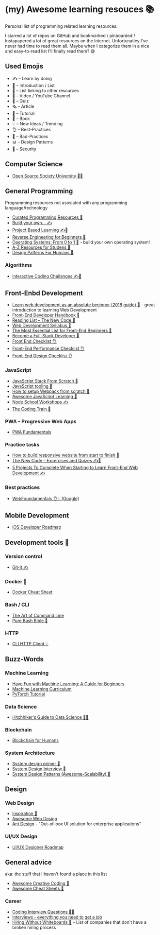 # (my) Awesome learning resouces 📚

Personal list of programming related learning resources.

I starred a lot of repos on GitHub and bookmarked / pinboarded / Instapapered a lot of great resources on the Internet.
Unfortunatley I've never had time to read them all. Maybe when I categorize them in a nice and easy-to-read list I'll finally read them? 😅

## Used Emojis
- ✍️ – Learn by doing
- 📜 – Introduction / List
- 🔗 – List linking to other resources
- 🎥 – Video / YouTube Channel
- 📝 – Quiz
- 🗞️ – Article
- 💬 – Tutorial
- 📗 – Book
- 💡 – New Ideas / Trending
- 👌 – Best–Practices
- 🚧 – Bad-Practices
- 📊 – Design Patterns
- 🔐 – Security

## Computer Science
- [Open Source Society University 📜🔗](https://github.com/ossu/computer-science)

## General Programming
Programming resources not asosiated with any programming language/technology

- [Curated Programming Resources 🔗](https://github.com/Michael0x2a/curated-programming-resources/blob/master/resources.md)
- [Build your own... ✍️](https://github.com/danistefanovic/build-your-own-x)
- [Project Based Learning ✍️🔗](https://github.com/tuvtran/project-based-learning)
- [Reverse Engineering for Beginners 📗](https://github.com/DennisYurichev/RE-for-beginners)
- [Operating Systems: From 0 to 1 📗](https://github.com/tuhdo/os01) - build your own operating system!
- [A-Z Resources for Studens 🔗](https://github.com/dipakkr/A-to-Z-Resources-for-Students#6-internship-portals-smile)
- [Design Patterns For Humans 💬](https://github.com/kamranahmedse/design-patterns-for-humans)

### Algorithms
- [Interactive Coding Challanges ✍️📝](https://github.com/donnemartin/interactive-coding-challenges)


## Front-Enbd Development
- [Learn web development as an absolute beginner (2018 guide) 📜](https://coder-coder.com/learn-web-development/) - great introduction to learning Web Development
- [Front-End Developer Handbook 📜](https://legacy.gitbook.com/book/frontendmasters/front-end-developer-handbook-2018/details)
- [Reading List – The New Code 🔗](http://thenewcode.com/729/Introduction-to-Web-Development-Reading-Lists)
- [Web Development Syllabus 🔗](https://novicedock.com/learn/computer-science/web-development#practice)
- [The Most Essential List for Front-End Beginners 🔗](https://github.com/thedaviddias/Resources-Front-End-Beginner)
- [Become a Full-Stack Developer 🔗](https://github.com/bmorelli25/Become-A-Full-Stack-Web-Developer)
- [Front End Checklist 👌](https://github.com/thedaviddias/Front-End-Checklist)
- [Front-End Performance Checklist 👌](https://github.com/thedaviddias/Front-End-Performance-Checklist)
- [Front-End Design Checklist 👌](https://github.com/thedaviddias/Front-End-Design-Checklist#front-end-design-checklist)

### JavaScript
- [JavaScript Stack From Scratch 💬](https://github.com/verekia/js-stack-from-scratch)
- [JavaScript tooling 🔧](https://blog.qmo.io/javascript-tooling-the-evolution-and-future-of-js-front-end-build-tools/)
- [How to setup Webpack from scratch 💬](https://codeburst.io/easy-guide-for-webpack-2-0-from-scratch-fe508a3ce44e)
- [Awesome JavaScript Learning 🔗](https://github.com/micromata/awesome-javascript-learning)
- [Node School Workshops ✍️](https://nodeschool.io)
- [The Coding Train 🎥](https://www.youtube.com/user/shiffman)

### PWA - Progressive Web Apps
- [PWA Fundamentals](https://github.com/mike-works/pwa-fundamentals)


### Practice tasks
- [How to build responsive website from start to finish 🎥](https://www.youtube.com/playlist?list=PLqGj3iMvMa4KQZUkRjfwMmTq_f1fbxerI)
- [The New Code – Excercises and Quizes ✍️📝](http://thenewcode.com/1044/Web-Developer-Reading-List-Exercises-and-Quizzes)
- [5 Projects To Complete When Starting to Learn Front-End Web Development ✍️](https://medium.com/@GarrettLevine/5-projects-to-complete-when-starting-to-learn-front-end-web-development-48e8a1ce3178)

### Best practices
- [WebFoundamentals 👌💡 (Google)](https://developers.google.com/web/fundamentals)



## Mobile Development
- [iOS Developer Roadmap](https://github.com/BohdanOrlov/iOS-Developer-Roadmap)



## Development tools 🔧

### Version control
- [Git-it ✍️](https://github.com/jlord/git-it-electron)

### Docker 🐋
- [Docker Cheat Sheet](https://github.com/eon01/DockerCheatSheet)

### Bash / CLI
- [The Art of Command Line](https://github.com/jlevy/the-art-of-command-line)
- [Pure Bash Bible 📗](https://github.com/dylanaraps/pure-bash-bible)

### HTTP
- [CLI HTTP Client 💡](https://github.com/jakubroztocil/httpie#macos)

## Buzz-Words

### Machine Learning
- [Have Fun with Machine Learning: A Guide for Beginners](https://github.com/humphd/have-fun-with-machine-learning)
- [Machine Learning Curriculum](https://github.com/off99555/machine-learning-curriculum)
- [PyTorch Tutorial](https://github.com/yunjey/pytorch-tutorial)

### Data Science
- [Hitchhiker's Guide to Data Science 📜💬](https://github.com/dssg/hitchhikers-guide)

### Blockchain
- [Blockchain for Humans ](https://github.com/anderson-joyle/blockchain-for-humans)

### System Architecture
- [System design primer 💬](https://github.com/donnemartin/system-design-primer)
- [System Design Interview 🔗](https://github.com/checkcheckzz/system-design-interview)
- [System Design Patterns (Awesome-Scalability) 🔗](https://github.com/binhnguyennus/awesome-scalability)


## Design

### Web Design
- [Inspiration 🔗](https://github.com/noahbuscher/inspire)
- [Awesome Web Design](https://github.com/nicolesaidy/awesome-web-design)
- [Ant Design](https://pro.ant.design) - "Out-of-box UI solution for enterprise applications"

### UI/UX Design
- [UI/UX Designer Roadmap](https://github.com/togiberlin/ui-ux-designer-roadmap)


## General advice
aka: the stuff that I haven't found a place in this list

- [Awesome Creative Coding 🔗](https://github.com/terkelg/awesome-creative-coding)
- [Awesome Cheat Sheets 🔗](https://github.com/LeCoupa/awesome-cheatsheets)

### Career
- [Coding Interview Questions 📜💬](https://github.com/FAQGURU/FAQGURU)
- [Interviews - everything you need to get a job](https://github.com/kdn251/interviews)
- [Hiring Without Whiteboards 📜](https://github.com/poteto/hiring-without-whiteboards) – List of companies that don't have a broken hiring process
